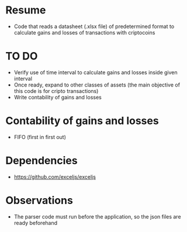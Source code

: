 # Resume

- Code that reads a datasheet (.xlsx file) of predetermined format to calculate gains and losses of transactions with criptocoins

# TO DO

- Verify use of time interval to calculate gains and losses inside given interval
- Once ready, expand to other classes of assets (the main objective of this code is for cripto transactions)
- Write contability of gains and losses

# Contability of gains and losses

- FIFO (first in first out)

# Dependencies

- https://github.com/exceljs/exceljs


# Observations

- The parser code must run before the application, so the json files are ready beforehand